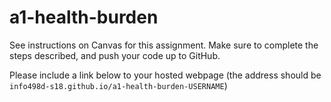 # a1-health-burden
See instructions on Canvas for this assignment. Make sure to complete the steps described, and push your code up to GitHub. 

Please include a link below to your hosted webpage (the address should be `info498d-s18.github.io/a1-health-burden-USERNAME`)
